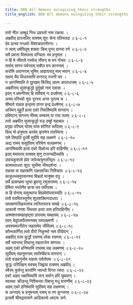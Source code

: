 ```yaml
---
title: 008 All demons eulogising their strengths
title_english: 008 All demons eulogising their strengths

---
```


<div class="audioEmbed"  caption="श्रीराम-हरिसीताराममूर्ति-घनपाठिभ्यां वचनम्" src="https://archive.org/download/Ramayana-recitation-Sriram-harisItArAmamUrti-Ghanapaati-v2/Kanda_6/Kanda_6_YK-008-All_demons_eulogising_their_strengths.mp3"></div>

ततो नील अम्बुद निभः प्रहस्तो नाम राक्षसः ।  
अब्रवीत् प्राञ्जलिर् वाक्यम् शूरः सेना पतिस्तदा ॥ ६-८-१  
देव दानव गन्धर्वाः पिशाचपतगौरगाः ।  
न त्वाम् धर्षयितुम् शक्ताः किम् पुनर् वानरा रणे ॥ ६-८-२  
सर्वे प्रमत्ता विश्वस्ता वन्चिताः स्म हनूमता ।  
न हि मे जीवतो गच्चेज् जीवन् स वन गोचरः ॥ ६-८-३  
सर्वाम् सागर पर्यन्ताम् सशैल वन काननाम् ।  
करोमि अवानराम् भूमिम् आज्ञापयतु माम् भवान् ॥ ६-८-४  
रक्षाम् चैव विधास्यामि वानराद् रजनी चर ।  
न आगमिष्यति ते दुह्खम् किंचिद् आत्म अपराधजम् ॥ ६-८-५  
अब्रवीत्तम् सुसम्क्रुद्धो दुर्मुखो नाम राक्षसः ।  
इदम् न क्षमणीयम् हि सर्वेषाम् नः प्रधर्षणम् ॥ ६-८-६  
अयम् परिभवो भूयः पुरस्य अन्तः पुरस्य च ।  
श्रीमतो राक्षस इन्द्रस्य वानर इन्द्र प्रधर्षणम् ॥ ६-८-७  
अस्मिन् मुहूर्ते हत्वा एको निवर्तिष्यामि वानरान् ।  
प्रविष्टान् सागरम् भीमम् अम्बरम् वा रसा तलम् ॥ ६-८-८  
ततो अब्रवीत् सुसम्क्रुद्धो वज्र दम्ष्ट्रो महाबलः ।  
प्रगृह्य परिघम् घोरम् मांस शोणित रूपितम् ॥ ६-८-९  
किम् नो हनुमता कार्यम् कृपणेन तपस्विना ।  
रामे तिष्ठति दुर्धर्षे सुग्रीवे सह लक्ष्मणे ॥ ६-८-१०  
अद्य रामम् ससुग्रीवम् परिघेण सलक्ष्मणम् ।  
आगमिष्यामि हत्वा एको विक्षोभ्य हरि वाहिनीम् ॥ ६-८-११  
इदम् ममापरम् वाक्यम् शृणु राजन्यदीच्चसि ।  
उपायकुशलो ह्येव जयेच्चत्रुनतन्द्रितः ॥ ६-८-१२  
कामरूपधराः शूराः सुभीमा भीमदर्शनाः ।  
राक्षसा वा सहस्राणि राक्षसाधिप निश्चिताः ॥ ६-८-१३  
काकुत्थ्समुपसम्गम्य बिभ्रतो मानुषम् वपुः ।  
सर्वे ह्यसम्भ्रमा भूत्वा ब्रुवन्तु रघुसत्तमम् ॥ ६-८-१४  
प्रेषिता भरतेनैव भ्रात्रा तव यवीयसा ।  
स हि सेनाम् समुत्थाप्य क्षिप्रमेवोपयास्यति ॥ ६-८-१५  
ततो वयमितस्तुर्णम् शूलशक्तिगदाधराः ।  
चापबाणासिहस्तश्च त्वरितास्तत्र यामहे ॥ ६-८-१६  
आकाशे गणशः स्थित्वा हत्वा ताम् हरिवाहिनीम् ।  
अश्मशस्त्रमहावृष्ट्वा प्रापयाम् यमक्षयम् ॥ ६-८-१७  
एवम् चेदुपसर्पेतामनयम् रामलक्ष्मणौ ।  
अवश्यमपनीतेन जहतामेव जीवितम् ॥ ६-८-१८  
कौम्भकर्णिस् ततो वीरो निकुम्भो नाम वीर्यवान् ।  
अब्रवीत् परम कुर्द्धो रावणम् लोक रावणम् ॥ ६-८-१९  
सर्वे भवन्तस् तिष्ठन्तु महाराजेन सम्गताः ।  
अहम् एको हनिष्यामि राघवम् सह लक्ष्मणम् ॥ ६-८-२०  
सुग्रीवम् सहनूमन्तम् सर्वांश्चैवात्र वानरान् ।  
ततो वज्रहनुर्नाम राक्षसः पर्वतोपमः ॥ ६-८-२१  
क्रुद्धः परिलिहन् वक्त्रम् जिह्वया वाक्यम् अब्रवीत् ।  
स्वैरम् कुर्वन्तु कार्याणि भवन्तो विगत ज्वराः ॥ ६-८-२२  
एको अहम् भक्षयिष्यामि तान् सर्वान् हरि यूथपान् ।  
स्वस्थाः क्रीडन्तु निश्चिन्ताः पिबन्तु मधु वारुणीम् ॥ ६-८-२३  
अहम् एको हनिष्यामि सुग्रीवम् सह लक्ष्मणम् ।  
स अन्गदम् च हनूमन्तम् रामम् च रण कुन्जरम् ॥ ६-८-२४  
इत्यार्षे श्रीमद्रामायणे आदिकाव्ये अष्टमः सर्गः